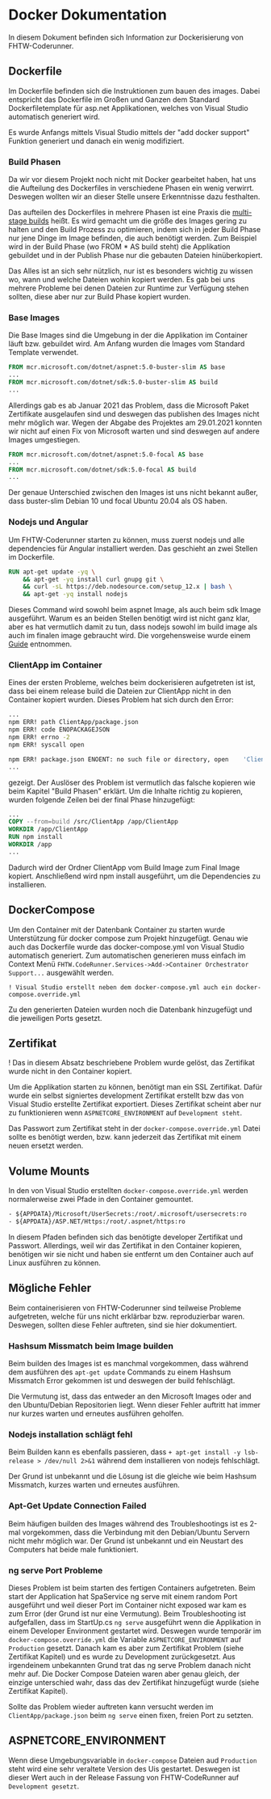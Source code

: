 # Docker Dokumentation

In diesem Dokument befinden sich Information zur Dockerisierung von FHTW-Coderunner.

## Dockerfile

Im Dockerfile befinden sich die Instruktionen zum bauen des images.
Dabei entspricht das Dockerfile im Großen und Ganzen dem Standard Dockerfiletemplate für asp.net Applikationen, welches von Visual Studio automatisch generiert wird.

Es wurde Anfangs mittels Visual Studio mittels der "add docker support" Funktion generiert und danach ein wenig modifiziert.

### Build Phasen

Da wir vor diesem Projekt noch nicht mit Docker gearbeitet haben, hat uns die Aufteilung des Dockerfiles in verschiedene Phasen ein wenig verwirrt. Deswegen wollten wir an dieser Stelle unsere Erkenntnisse dazu festhalten.

Das aufteilen des Dockerfiles in mehrere Phasen ist eine Praxis die [multi-stage builds](https://docs.docker.com/develop/develop-images/multistage-build/) heißt. Es wird gemacht um die größe des Images gering zu halten und den Build Prozess zu optimieren, indem sich in jeder Build Phase nur jene Dinge im Image befinden, die auch benötigt werden. Zum Beispiel wird in der Build Phase (wo FROM * AS build steht) die Applikation gebuildet und in der Publish Phase nur die gebauten Dateien hinüberkopiert.

Das Alles ist an sich sehr nützlich, nur ist es besonders wichtig zu wissen wo, wann und welche Dateien wohin kopiert werden. Es gab bei uns mehrere Probleme bei denen Dateien zur Runtime zur Verfügung stehen sollten, diese aber nur zur Build Phase kopiert wurden.

### Base Images

Die Base Images sind die Umgebung in der die Applikation im Container läuft bzw. gebuildet wird. Am Anfang wurden die Images vom Standard Template verwendet.

```DockerFile
FROM mcr.microsoft.com/dotnet/aspnet:5.0-buster-slim AS base
...
FROM mcr.microsoft.com/dotnet/sdk:5.0-buster-slim AS build
...
```

Allerdings gab es ab Januar 2021 das Problem, dass die Microsoft Paket Zertifikate ausgelaufen sind und deswegen das publishen des Images nicht mehr möglich war. Wegen der Abgabe des Projektes am 29.01.2021 konnten wir nicht auf einen Fix von Microsoft warten und sind deswegen auf andere Images umgestiegen.

```DockerFile
FROM mcr.microsoft.com/dotnet/aspnet:5.0-focal AS base
...
FROM mcr.microsoft.com/dotnet/sdk:5.0-focal AS build
...
```

Der genaue Unterschied zwischen den Images ist uns nicht bekannt außer, dass buster-slim Debian 10 und focal Ubuntu  20.04 als OS haben.

### Nodejs und Angular

Um FHTW-Coderunner starten zu können, muss zuerst nodejs und alle dependencies für Angular installiert werden. Das geschieht an zwei Stellen im Dockerfile.

```Dockerfile
RUN apt-get update -yq \
    && apt-get -yq install curl gnupg git \
    && curl -sL https://deb.nodesource.com/setup_12.x | bash \
	&& apt-get -yq install nodejs
```

Dieses Command wird sowohl beim aspnet Image, als auch beim sdk Image ausgeführt. Warum es an beiden Stellen benötigt wird ist nicht ganz klar, aber es hat vermutlich damit zu tun, dass nodejs sowohl im build image als auch im finalen image gebraucht wird. Die vorgehensweise wurde einem [Guide](https://medium.com/swlh/create-an-asp-net-core-3-0-angular-spa-web-application-with-docker-support-86e8c15796aa) entnommen.

### ClientApp im Container

Eines der ersten Probleme, welches beim dockerisieren aufgetreten ist ist, dass bei einem release build die Dateien zur ClientApp nicht in den Container kopiert wurden. Dieses Problem hat sich durch den Error:

```bash
...
npm ERR! path ClientApp/package.json
npm ERR! code ENOPACKAGEJSON
npm ERR! errno -2
npm ERR! syscall open

npm ERR! package.json ENOENT: no such file or directory, open    'ClientApp/package.json'
...
```

gezeigt. Der Auslöser des Problem ist vermutlich das falsche kopieren wie beim Kapitel "Build Phasen" erklärt. Um die Inhalte richtig zu kopieren, wurden folgende Zeilen bei der final Phase hinzugefügt:

```Dockerfile
...
COPY --from=build /src/ClientApp /app/ClientApp
WORKDIR /app/ClientApp
RUN npm install
WORKDIR /app
...
```

Dadurch wird der Ordner ClientApp vom Build Image zum Final Image kopiert.
Anschließend wird npm install ausgeführt, um die Dependencies zu installieren.

## DockerCompose

Um den Container mit der Datenbank Container zu starten wurde Unterstützung für docker compose zum Projekt hinzugefügt. Genau wie auch das Dockerfile wurde das docker-compose.yml von Visual Studio automatisch generiert. Zum automatischen generieren muss einfach im Context Menü `FHTW.CodeRunner.Services->Add->Container Orchestrator Support...` ausgewählt werden.

```
! Visual Studio erstellt neben dem docker-compose.yml auch ein docker-compose.override.yml
```

Zu den generierten Dateien wurden noch die Datenbank hinzugefügt und die jeweiligen Ports gesetzt.

## Zertifikat

! Das in diesem Absatz beschriebene Problem wurde gelöst, das Zertifikat wurde nicht in den Container kopiert.

Um die Applikation starten zu können, benötigt man ein SSL Zertifikat. Dafür wurde ein selbst signiertes development Zertifikat erstellt bzw das von Visual Studio erstellte Zertifikat exportiert. Dieses Zertifikat scheint aber nur zu funktionieren wenn `ASPNETCORE_ENVIRONMENT` auf `Development steht`.

Das Passwort zum Zertifikat steht in der `docker-compose.override.yml` Datei sollte es benötigt werden, bzw. kann jederzeit das Zertifikat mit einem neuen ersetzt werden.

## Volume Mounts

In den von Visual Studio erstellten `docker-compose.override.yml` werden normalerweise zwei Pfade in den Container gemountet.

```Dockerfile
- ${APPDATA}/Microsoft/UserSecrets:/root/.microsoft/usersecrets:ro
- ${APPDATA}/ASP.NET/Https:/root/.aspnet/https:ro
```

In diesem Pfaden befinden sich das benötigte developer Zertifikat und Passwort. Allerdings, weil wir das Zertifikat in den Container kopieren, benötigen wir sie nicht und haben sie entfernt um den Container auch auf Linux ausführen zu können.

## Mögliche Fehler

Beim containerisieren von FHTW-Coderunner sind teilweise Probleme aufgetreten, welche für uns nicht erklärbar bzw. reproduzierbar waren. Deswegen, sollten diese Fehler auftreten, sind sie hier dokumentiert.

### Hashsum Missmatch beim Image builden

Beim builden des Images ist es manchmal vorgekommen, dass während dem ausführen des `apt-get update` Commands zu einem Hashsum Missmatch Error gekommen ist und deswegen der build fehlschlägt.

Die Vermutung ist, dass das entweder an den Microsoft Images oder and den Ubuntu/Debian Repositorien liegt. Wenn dieser Fehler auftritt hat immer nur kurzes warten und erneutes ausführen geholfen.

### Nodejs installation schlägt fehl

Beim Builden kann es ebenfalls passieren, dass `+ apt-get install -y lsb-release > /dev/null 2>&1` während dem installieren von nodejs fehlschlägt.

Der Grund ist unbekannt und die Lösung ist die gleiche wie beim Hashsum Missmatch, kurzes warten und erneutes ausführen.

### Apt-Get Update Connection Failed

Beim häufigen builden des Images während des Troubleshootings ist es 2-mal vorgekommen, dass die Verbindung mit den Debian/Ubuntu Servern nicht mehr möglich war. Der Grund ist unbekannt und ein Neustart des Computers hat beide male funktioniert.

### ng serve Port Probleme

Dieses Problem ist beim starten des fertigen Containers aufgetreten. Beim start der Application hat SpaService ng serve mit einem random Port ausgeführt und weil dieser Port im Container nicht exposed war kam es zum Error (der Grund ist nur eine Vermutung). Beim Troubleshooting ist aufgefallen, dass im StartUp.cs `ng serve` ausgeführt wenn die Applikation in einem Developer Environment gestartet wird. Deswegen wurde temporär im `docker-compose.override.yml` die Variable `ASPNETCORE_ENVIRONMENT` auf `Production` gesetzt. Danach kam es aber zum Zertifikat Problem (siehe Zertifikat Kapitel) und es wurde zu Development zurückgesetzt. Aus irgendeinem unbekannten Grund trat das ng serve Problem danach nicht mehr auf. Die Docker Compose Dateien waren aber genau gleich, der einzige unterschied wahr, dass das dev Zertifikat hinzugefügt wurde (siehe Zertifikat Kapitel).

Sollte das Problem wieder auftreten kann versucht werden im `ClientApp/package.json` beim `ng serve` einen fixen, freien Port zu setzten.

## ASPNETCORE_ENVIRONMENT

Wenn diese Umgebungsvariable in `docker-compose` Dateien aud `Production` steht wird eine sehr veraltete Version des Uis gestartet. Deswegen ist dieser Wert auch in der Release Fassung von FHTW-CodeRunner auf `Development gesetzt`.
